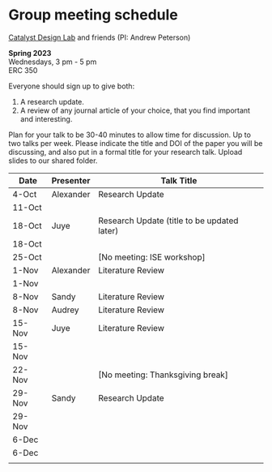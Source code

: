 # Group meeting schedule #
[Catalyst Design Lab](http://brown.edu/go/catalyst) and friends (PI: Andrew Peterson)

**Spring 2023**  
Wednesdays, 3 pm - 5 pm  
ERC 350

Everyone should sign up to give both:

1. A research update.
2. A review of any journal article of your choice, that you find important and interesting.

Plan for your talk to be 30-40 minutes to allow time for discussion. Up to two talks per week. Please indicate the title and DOI of the paper you will be discussing, and also put in a formal title for your research talk. Upload slides to our shared folder.


| Date   |   Presenter   |   Talk Title                                              |
| ------ | ------------- | --------------------------------------------------------- |
| 4-Oct  | Alexander     | Research Update                                           |
| 11-Oct |               |                                                           |
| 18-Oct | Juye          | Research Update (title to be updated later)               |
| 18-Oct |               |                                                           |
| 25-Oct |               | [No meeting: ISE workshop]                                |
| 1-Nov  | Alexander     | Literature Review                                         |
| 1-Nov  |               |                                                           |
| 8-Nov  | Sandy         | Literature Review                                         |
| 8-Nov  | Audrey        | Literature Review                                         |
| 15-Nov | Juye          | Literature Review                                         |
| 15-Nov |               |                                                           |
| 22-Nov |               | [No meeting: Thanksgiving break]                          |
| 29-Nov | Sandy         | Research Update                                           |
| 29-Nov |               |                                                           |
| 6-Dec  |               |                                                           |
| 6-Dec  |               |                                                           |
                                                     |